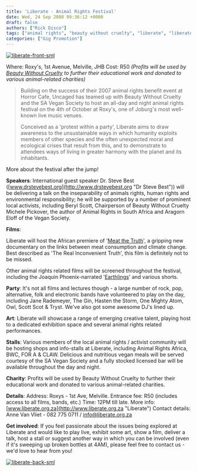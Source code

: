 ```yaml
---
title: 'Liberate - Animal Rights Festival'
date: Wed, 24 Sep 2008 09:36:12 +0000
draft: false
authors: ["Rick Disco"]
tags: ["animal rights", "beauty without cruelty", "liberate", "liberate animal rights festival", "steve best"]
categories: ["Gig Promotion"]
---
```


[![](/wp-content/uploads/2008/09/liberate-front-sml.jpg "liberate-front-sml")](/wp-content/uploads/2008/09/liberate-front-email.jpg)

Where: Roxy's, 1st Avenue, Melville, JHB Cost: R50 _(Profits will be used by [Beauty Without Cruelty](http://www.bwcsa.co.za "Beauty Without Cruelty") to further their educational work and donated to various animal-related charities)_

> Building on the success of their 2007 animal rights benefit event at Horror Cafe, Uncaged has teamed up with Beauty Without Cruelty and the SA Vegan Society to host an all-day and night animal rights festival on the 4th of October at Roxy's, one of Joburg's most well-known live music venues.
>
> Conceived as a 'protest within a party', Liberate aims to draw awareness to the unsustainable ways in which humanity exploits members of other species and the often unexpected moral and ecological crises that result from this, and to demonstrate to attendees ways of living in greater harmony with the planet and its inhabitants.

More about the festival after the jump!

**Speakers**: International guest speaker Dr. Steve Best ([www.drstevebest.org](http://www.drstevebest.org "Dr Steve Best")) will be delivering a talk on the inseparability of animals rights, human rights and environmental responsibility; he will be supported by a number of prominent local activists, including Beryl Scott, Chairperson of Beauty Without Cruelty Michele Pickover, the author of Animal Rights in South Africa and Aragorn Eloff of the Vegan Society.

**Films**:

Liberate will host the African premiere of '[Meat the Truth](http://www.meatthetruth.nl "Meat The Truth")', a gripping new documentary on the links between meat consumption and climate change. Best described as 'The Real Inconvenient Truth', this film is definitely not to be missed.

Other animal rights related films will be screened throughout the festival, including the Joaquin Phoenix-narrated '[Earthlings](http://www.earthlings.com "Earthlings")' and various shorts.

**Party**: It's not all films and lectures though - a large number of rock, pop, alternative, folk and electronic bands have volunteered to play on the day, including Jane Rademeyer, The Gin, Hasten the Storm, One Mighty Atom, Owl, Scott Scot & Tryst. We've also got some awesome DJ's lined up.

**Art**: Liberate will showcase a range of emerging creative talent, playing host to a dedicated exhibition space and several animal rights related performances.

**Stalls**: Various members of the local animal rights / activist community will be hosting shops and info-stalls at Liberate, including Animal Rights Africa, BWC, FOR A & CLAW. Delicious and nutritious vegan meals will be served courtesy of the SA Vegan Society and a fully stocked licensed bar will be available throughout the day and night.

**Charity**: Profits will be used by Beauty Without Cruelty to further their educational work and donated to various animal-related charities.

**Details**: Address: Roxys - 1st Ave, Melville. Entrance fee: R50 (includes access to all films, bands, etc.) Time: 12PM till late. More info: [www.liberate.org.za](http://www.liberate.org.za "Liberate") Contact details: Anne Van Vliet - 082 775 0711 / info@liberate.org.za

**Get involved**: If you feel passionate about the issues being explored at Liberate and would like to play live, exhibit some art, show a film, deliver a talk, host a stall or suggest another way in which you can be involved (even if it's sweeping up broken bottles at 4AM), please feel free to contact us - we'd love to hear from you!

[![](/wp-content/uploads/2008/09/liberate-back-sml.jpg "liberate-back-sml")](/wp-content/uploads/2008/09/liberate-back-email.jpg)